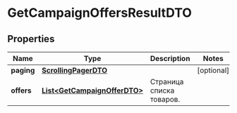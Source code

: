 

# GetCampaignOffersResultDTO

## Properties

Name | Type | Description | Notes
------------ | ------------- | ------------- | -------------
**paging** | [**ScrollingPagerDTO**](ScrollingPagerDTO.md) |  |  [optional]
**offers** | [**List&lt;GetCampaignOfferDTO&gt;**](GetCampaignOfferDTO.md) | Страница списка товаров. | 




